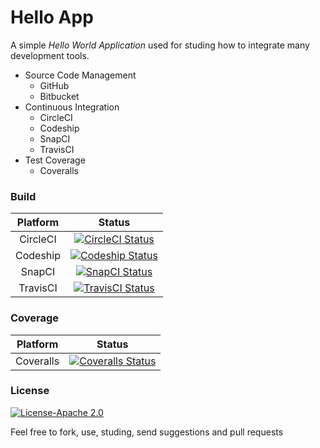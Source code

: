 # Hello App

A simple _Hello World Application_ used for studing how to integrate many development tools.

- Source Code Management
    - GitHub
    - Bitbucket
- Continuous Integration
    - CircleCI
    - Codeship
    - SnapCI
    - TravisCI
- Test Coverage
    - Coveralls


### Build

Platform | Status
:------: | :----:
CircleCI | [![CircleCI Status](https://circleci.com/gh/quikkoo/hello/tree/master.svg)](https://circleci.com/gh/quikkoo/hello/tree/master)
Codeship | [![Codeship Status](https://codeship.com/projects/2fcd8090-0ca2-0133-fd68-7aae0ba3591b/status?branch=master)](https://codeship.com/projects/91181)
SnapCI   | [![SnapCI Status](https://snap-ci.com/quikkoo/hello/branch/master/build_image)](https://snap-ci.com/quikkoo/hello/branch/master)
TravisCI | [![TravisCI Status](https://travis-ci.org/quikkoo/hello.svg?branch=master)](https://travis-ci.org/quikkoo/hello)


### Coverage
Platform  | Status
:-------: | :---:
Coveralls | [![Coveralls Status](http://coveralls.io/repos/quikkoo/hello/badge.svg?branch=master&service=github)](http://coveralls.io/github/quikkoo/hello?branch=master)


### License

[![License-Apache 2.0](https://img.shields.io/badge/License-Apache%202.0-blue.svg)](http://apache.org/licenses/LICENSE-2.0)

Feel free to fork, use, studing, send suggestions and pull requests
